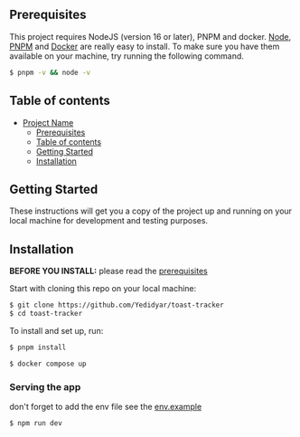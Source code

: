 ## Prerequisites

This project requires NodeJS (version 16 or later), PNPM and docker.
[Node](http://nodejs.org/), [PNPM](https://pnpm.io/) and [Docker](https://www.docker.com/) are really easy to install.
To make sure you have them available on your machine,
try running the following command.

```sh
$ pnpm -v && node -v
```

## Table of contents

- [Project Name](#project-name)
  - [Prerequisites](#prerequisites)
  - [Table of contents](#table-of-contents)
  - [Getting Started](#getting-started)
  - [Installation](#installation)

## Getting Started

These instructions will get you a copy of the project up and running on your local machine for development and testing purposes.

## Installation

**BEFORE YOU INSTALL:** please read the [prerequisites](#prerequisites)

Start with cloning this repo on your local machine:

```sh
$ git clone https://github.com/Yedidyar/toast-tracker
$ cd toast-tracker
```

To install and set up, run:

```sh
$ pnpm install
```

```sh
$ docker compose up
```

### Serving the app

don't forget to add the env file see the [env.example](https://github.com/Yedidyar/toast-tracker/blob/2127685845d31d1d29f26a932b8aa3fcd4ba5edd/.env.example)

```sh
$ npm run dev
```
